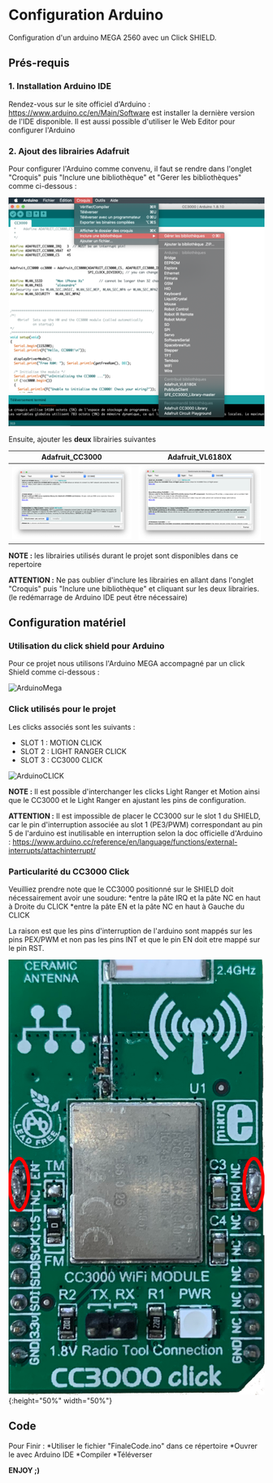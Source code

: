 # Configuration Arduino

Configuration d'un arduino MEGA 2560 avec un Click SHIELD.

## Prés-requis

### 1. Installation Arduino IDE

Rendez-vous sur le site officiel d'Arduino : https://www.arduino.cc/en/Main/Software est installer la dernière version de l'IDE disponible.
Il est aussi possible d'utiliser le Web Editor pour configurer l'Arduino

### 2. Ajout des librairies Adafruit

Pour configurer l'Arduino comme convenu, il faut se rendre dans l'onglet "Croquis" puis "Inclure une bibliothèque" et "Gerer les bibliothèques" comme ci-dessous :

![Arduino1](/images/arduino1.png)

Ensuite, ajouter les **deux** librairies suivantes

Adafruit_CC3000 | Adafruit_VL6180X
------------ | -------------
![Arduino2](/images/arduino2.png) | ![Arduino3](/images/arduino3.png)

**NOTE :** les librairies utilisés durant le projet sont disponibles dans ce repertoire

**ATTENTION :** Ne pas oublier d'inclure les librairies en allant dans l'onglet "Croquis" puis "Inclure une bibliothèque" et cliquant sur les deux librairies. (le redémarrage de Arduino IDE peut être nécessaire)

## Configuration matériel

### Utilisation du click shield pour Arduino

Pour ce projet nous utilisons l'Arduino MEGA accompagné par un click Shield comme ci-dessous :

![ArduinoMega](/images/arduinoMega.png)

### Click utilisés pour le projet

Les clicks associés sont les suivants :

* SLOT 1 : MOTION CLICK 
* SLOT 2 : LIGHT RANGER CLICK
* SLOT 3 : CC3000 CLICK 

![ArduinoCLICK](/images/ClickPosition.png)

**NOTE :** Il est possible d'interchanger les clicks Light Ranger et Motion ainsi que le CC3000 et le Light Ranger en ajustant les pins de configuration.

**ATTENTION :** Il est impossible de placer le CC3000 sur le slot 1 du SHIELD, car le pin d'interruption associée au slot 1 (PE3/PWM) correspondant au pin 5 de l'arduino est inutilisable en interruption selon la doc officielle d'Arduino : https://www.arduino.cc/reference/en/language/functions/external-interrupts/attachinterrupt/

 
### Particularité du CC3000 Click

Veuilliez prendre note que le CC3000 positionné sur le SHIELD doit nécessairement avoir une soudure: 
*entre la pâte IRQ et la pâte NC en haut à Droite du CLICK
*entre la pâte EN et la pâte NC en haut à Gauche du CLICK

La raison est que les pins d'interruption de l'arduino sont mappés sur les pins PEX/PWM et non pas les pins INT et que le pin EN doit etre mappé sur le pin RST.

![ArduinoCLICK](/images/CC3000.png){:height="50%" width="50%"}

## Code

Pour Finir :
*Utiliser le fichier "FinaleCode.ino" dans ce répertoire
*Ouvrer le avec Arduino IDE
*Compiler
*Téléverser

**ENJOY ;)**
